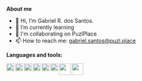 **About me**

- 👋 Hi, I’m Gabriel R. dos Santos.
- 🌱 I’m currently learning 
- 💞️ I'm collaborating on PuzlPlace
- 📫 How to reach me: gabriel.santos@puzl.place


**Languages and tools:**

<img align="left" height="20" src="https://raw.githubusercontent.com/jakeliny/jakeliny/master/images/typescript.png">
<img align="left" height="20" src="https://raw.githubusercontent.com/jakeliny/jakeliny/master/images/nodejs.png">
<img align="left" height="20" src="https://cdn.iconscout.com/icon/free/png-512/vuejs-1175052.png">
<img align="left" height="20" src="https://upload.wikimedia.org/wikipedia/commons/thumb/2/27/PHP-logo.svg/1200px-PHP-logo.svg.png">
<img align="left" height="20" src="https://upload.wikimedia.org/wikipedia/commons/thumb/9/9a/Laravel.svg/1200px-Laravel.svg.png">
<img align="left" height="20" src="https://raw.githubusercontent.com/jakeliny/jakeliny/master/images/javascript.png">
<img align="left" height="30" src="https://raw.githubusercontent.com/jakeliny/jakeliny/master/images/python.png">
<img height="30" align="left" src="https://raw.githubusercontent.com/jakeliny/jakeliny/master/images/linux.png">


